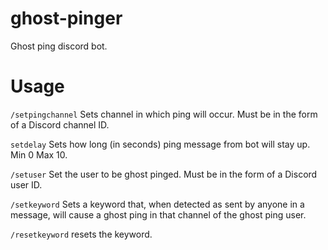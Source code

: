 # ghost-pinger
Ghost ping discord bot.

# Usage
`/setpingchannel` Sets channel in which ping will occur. Must be in the form of a Discord channel ID.

`setdelay` Sets how long (in seconds) ping message from bot will stay up. Min 0 Max 10.

`/setuser` Set the user to be ghost pinged. Must be in the form of a Discord user ID.

`/setkeyword` Sets a keyword that, when detected as sent by anyone in a message, will cause a ghost ping in that channel of the ghost ping user.

`/resetkeyword` resets the keyword.
